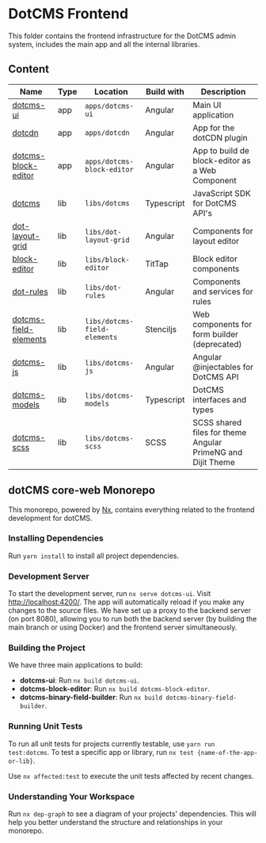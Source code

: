 # DotCMS Frontend

This folder contains the frontend infrastructure for the DotCMS admin system, includes the main app and all the internal libraries.

## Content

| Name                                                                                               | Type | Location                     | Build with | Description                                                 |
| -------------------------------------------------------------------------------------------------- | ---- | ---------------------------- | ---------- | ----------------------------------------------------------- |
| [dotcms-ui](https://github.com/dotCMS/core-web/tree/main/apps/dotcms-ui)                         | app  | `apps/dotcms-ui`             | Angular    | Main UI application                                         |
| [dotcdn](https://github.com/dotCMS/core-web/tree/main/apps/dotcdn)                               | app  | `apps/dotcdn`                | Angular    | App for the dotCDN plugin                                   |
| [dotcms-block-editor](https://github.com/dotCMS/core-web/tree/main/apps/dotcms-block-editor)     | app  | `apps/dotcms-block-editor`   | Angular    | App to build de block-editor as a Web Component             |
| [dotcms](https://github.com/dotCMS/core-web/tree/main/libs/dotcms)                               | lib  | `libs/dotcms`                | Typescript | JavaScript SDK for DotCMS API's                             |
| [dot-layout-grid](https://github.com/dotCMS/core-web/tree/main/libs/dot-layout-grid)             | lib  | `libs/dot-layout-grid`       | Angular    | Components for layout editor                                |
| [block-editor](https://github.com/dotCMS/core-web/tree/main/libs/block-editor)                   | lib  | `libs/block-editor`          | TitTap     | Block editor components                                     |
| [dot-rules](https://github.com/dotCMS/core-web/tree/main/libs/dot-rules)                         | lib  | `libs/dot-rules`             | Angular    | Components and services for rules                           |
| [dotcms-field-elements](https://github.com/dotCMS/core-web/tree/main/libs/dotcms-field-elements) | lib  | `libs/dotcms-field-elements` | Stenciljs  | Web components for form builder (deprecated)                |
| [dotcms-js](https://github.com/dotCMS/core-web/tree/main/libs/dotcms-js)                         | lib  | `libs/dotcms-js`             | Angular    | Angular @injectables for DotCMS API                         |
| [dotcms-models](https://github.com/dotCMS/core-web/tree/main/libs/dotcms-models)                 | lib  | `libs/dotcms-models`         | Typescript | DotCMS interfaces and types                                 |
| [dotcms-scss](https://github.com/dotCMS/core-web/tree/main/libs/dotcms-scss)                     | lib  | `libs/dotcms-scss`           | SCSS       | SCSS shared files for theme Angular PrimeNG and Dijit Theme |

## dotCMS core-web Monorepo

This monorepo, powered by [Nx](https://nx.dev), contains everything related to the frontend development for dotCMS.

### Installing Dependencies

Run `yarn install` to install all project dependencies.

### Development Server

To start the development server, run `nx serve dotcms-ui`. Visit [http://localhost:4200/](http://localhost:4200/). The app will automatically reload if you make any changes to the source files. We have set up a proxy to the backend server (on port 8080), allowing you to run both the backend server (by building the main branch or using Docker) and the frontend server simultaneously.

### Building the Project

We have three main applications to build:
- **dotcms-ui**: Run `nx build dotcms-ui`.
- **dotcms-block-editor**: Run `nx build dotcms-block-editor`.
- **dotcms-binary-field-builder**: Run `nx build dotcms-binary-field-builder`.

### Running Unit Tests

To run all unit tests for projects currently testable, use `yarn run test:dotcms`. To test a specific app or library, run `nx test {name-of-the-app-or-lib}`.

Use `nx affected:test` to execute the unit tests affected by recent changes.

### Understanding Your Workspace

Run `nx dep-graph` to see a diagram of your projects' dependencies. This will help you better understand the structure and relationships in your monorepo.

